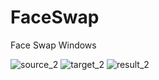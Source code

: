 # FaceSwap
Face Swap Windows

![source_2](https://github.com/user-attachments/assets/f4338581-b9a8-4e19-bd27-8d64a35ddb28)
![target_2](https://github.com/user-attachments/assets/c765338f-96d4-459a-8631-126dc982ed01)
![result_2](https://github.com/user-attachments/assets/6b6f8e76-74a8-4823-8aed-6ab0bf152039)



